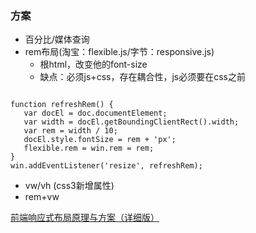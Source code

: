 ### 方案
* 百分比/媒体查询
* rem布局(淘宝：flexible.js/字节：responsive.js)
  * 根html，改变他的font-size
  * 缺点：必须js+css，存在耦合性，js必须要在css之前
  
 ```

function refreshRem() {
    var docEl = doc.documentElement;
    var width = docEl.getBoundingClientRect().width;
    var rem = width / 10;
    docEl.style.fontSize = rem + 'px';
    flexible.rem = win.rem = rem;
}
win.addEventListener('resize', refreshRem);

```
* vw/vh (css3新增属性)
* rem+vw


[前端响应式布局原理与方案（详细版）](https://juejin.cn/post/6844903814332432397#heading-0)
